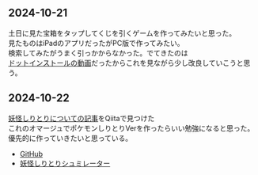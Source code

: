 ## 2024-10-21
土日に見た宝箱をタップしてくじを引くゲームを作ってみたいと思った。  
見たものはiPadのアプリだったがPC版で作ってみたい。  
検索してみたがうまく引っかからなかった。でてきたのは  
[ドットインストールの動画](https://dotinstall.com/lessons/treasurehunter_js)だったからこれを見ながら少し改良していこうと思う。  

## 2024-10-22
[妖怪しりとりについての記事](https://qiita.com/nodai2h_ITC/items/85f9d353a6243c4d538b)をQiitaで見つけた  
これのオマージュでポケモンしりとりVerを作ったらいい勉強になると思った。  
優先的に作っていきたいと思っている。  
- [GitHub](https://github.com/nodai2hITC/youkai_shiritori/blob/main/youkai_data.js)
- [妖怪しりとりシュミレーター](https://nodai2hitc.github.io/youkai_shiritori/)
